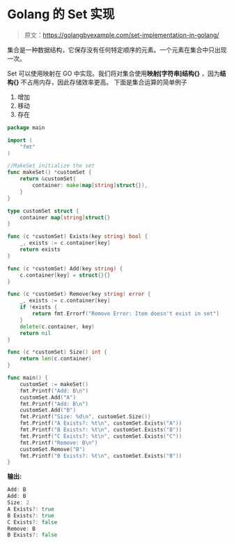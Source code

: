 # Golang 的 Set 实现

> 原文：<https://golangbyexample.com/set-implementation-in-golang/>

集合是一种数据结构，它保存没有任何特定顺序的元素。一个元素在集合中只出现一次。

Set 可以使用映射在 GO 中实现。我们将对集合使用**映射[字符串]结构{}** ，因为**结构{}** 不占用内存，因此存储效率更高。
下面是集合运算的简单例子

1.  增加
2.  移动
3.  存在

```go
package main

import (
    "fmt"
)

//MakeSet initialize the set
func makeSet() *customSet {
    return &customSet{
        container: make(map[string]struct{}),
    }
}

type customSet struct {
    container map[string]struct{}
}

func (c *customSet) Exists(key string) bool {
    _, exists := c.container[key]
    return exists
}

func (c *customSet) Add(key string) {
    c.container[key] = struct{}{}
}

func (c *customSet) Remove(key string) error {
    _, exists := c.container[key]
    if !exists {
        return fmt.Errorf("Remove Error: Item doesn't exist in set")
    }
    delete(c.container, key)
    return nil
}

func (c *customSet) Size() int {
    return len(c.container)
}

func main() {
    customSet := makeSet()
    fmt.Printf("Add: B\n")
    customSet.Add("A")
    fmt.Printf("Add: B\n")
    customSet.Add("B")
    fmt.Printf("Size: %d\n", customSet.Size())
    fmt.Printf("A Exists?: %t\n", customSet.Exists("A"))
    fmt.Printf("B Exists?: %t\n", customSet.Exists("B"))
    fmt.Printf("C Exists?: %t\n", customSet.Exists("C"))
    fmt.Printf("Remove: B\n")
    customSet.Remove("B")
    fmt.Printf("B Exists?: %t\n", customSet.Exists("B"))
}
```

**输出:**

```go
Add: B
Add: B
Size: 2
A Exists?: true
B Exists?: true
C Exists?: false
Remove: B
B Exists?: false
```